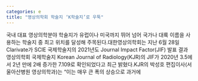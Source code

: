 ```yaml
---
categories: e
title: "영상의학회 학술지 ‘K학술지’로 우뚝"
---
```

국내 대표 영상의학분야 학술지가 유럽이나 미국까지 뛰어 넘어 국가나 대륙 이름을 사용하는 학술지 중 최고 위치를 달성해 주목된다.대한영상의학회는 지난 6월 28일 Clarivate가 SCIE 국제학술지의 2021년도 Journal Impact Factor(JIF) 발표 결과 영상의학회 국제학술지 Korean Journal of Radiology(KJR)의 JIF가 2020년 3.5에서 2년 만에 2배 증가한 7.109로 확인되었다고 최근 밝혔다.KJR의 박성호 편집이사(서울아산병원 영상의학과)는 “이는 매우 큰 폭의 상승으로 과거에